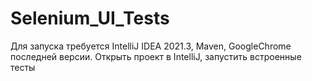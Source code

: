 # Selenium_UI_Tests
Для запуска требуется IntelliJ IDEA 2021.3, Maven, GoogleChrome последней версии.
Открыть проект в IntelliJ, запустить встроенные тесты
